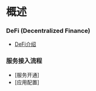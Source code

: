 #  概述

###	DeFi (Decentralized Finance) 

* [DeFi介绍](DeFi-docs/README.md)

### 服务接入流程

* [服务开通]
* [应用配置]

